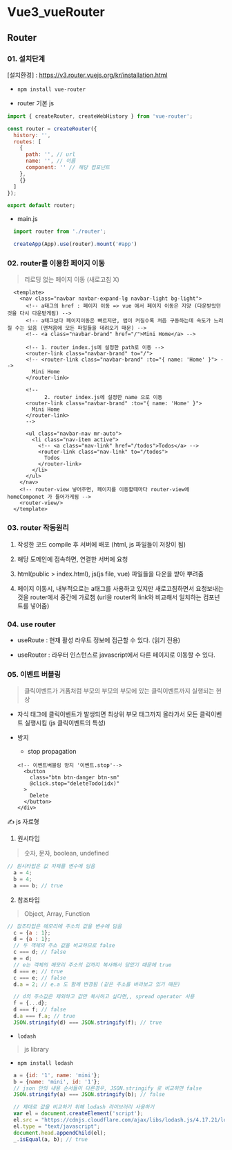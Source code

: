 # Vue3_vueRouter

## Router

### 01. 설치단계

[설치환경] : https://v3.router.vuejs.org/kr/installation.html

  - `npm install vue-router` 

* router 기본 js

```js
import { createRouter, createWebHistory } from 'vue-router';

const router = createRouter({
  history: '',
  routes: [
    {
      path: '', // url
      name: '', // 이름
      component: '' // 해당 컴포넌트
    },
    {}
  ]
});

export default router;
```

* main.js

```js
  import router from './router';

  createApp(App).use(router).mount('#app')
```

### 02. router를 이용한 페이지 이동
> 리로딩 없는 페이지 이동 (새로고침 X) 

```vue
  <template>
    <nav class="navbar navbar-expand-lg navbar-light bg-light">
      <!-- a태그의 href : 페이지 이동 => vue 에서 페이지 이동은 지양 (다운받았던 것을 다시 다운받게됨) -->
      <!-- a태그보다 페이지이동은 빠르지만, 앱이 커질수록 처음 구동하는데 속도가 느려질 수는 있음 (맨처음에 모든 파일들을 데려오기 때문) -->
      <!-- <a class="navbar-brand" href="/">Mini Home</a> -->

      <!-- 1. router index.js에 설정한 path로 이동 -->
      <router-link class="navbar-brand" to="/"> 
      <!-- <router-link class="navbar-brand" :to="{ name: 'Home' }"> --> 
        Mini Home
      </router-link>

      <!--
            2. router index.js에 설정한 name 으로 이동 
      <router-link class="navbar-brand" :to="{ name: 'Home' }"> 
        Mini Home
      </router-link>
      -->      

      <ul class="navbar-nav mr-auto">
        <li class="nav-item active">
          <!-- <a class="nav-link" href="/todos">Todos</a> -->
          <router-link class="nav-link" to="/todos">
            Todos
          </router-link>
        </li>
      </ul>
    </nav>
    <!-- router-view 넣어주면, 페이지를 이동할때마다 router-view에 homeComponet 가 들어가게됨 -->
    <router-view/>
  </template>
```

### 03. router 작동원리

1. 작성한 코드 compile 후 서버에 배포 (html, js 파일들이 저장이 됨)

2. 해당 도메인에 접속하면, 연결한 서버에 요청

3. html(public > index.html), js(js file, vue) 파일들을 다운을 받아 뿌려줌

4. 페이지 이동시, 내부적으로는 a태그를 사용하고 있지만 새로고침하면서 요청보내는 것을 router에서 중간에 가로챔
  (url을 router의 link와 비교해서 일치하는 컴포넌트를 넣어줌)

### 04. use router

* useRoute : 현재 활성 라우트 정보에 접근할 수 있다. (읽기 전용)

* useRouter : 라우터 인스턴스로 javascript에서 다른 페이지로 이동할 수 있다.

### 05. 이벤트 버블링
> 클릭이벤트가 거품처럼 부모의 부모의 부모에 있는 클릭이벤트까지 실행되는 현상

* 자식 태그에 클릭이벤트가 발생되면 최상위 부모 태그까지 올라가서 모든 클릭이벤트 실행시킴 (js 클릭이벤트의 특성)

* 방지 

  - stop propagation

  ```vue
  <!-- 이벤트버블링 방지 '이벤트.stop'-->
    <button 
      class="btn btn-danger btn-sm" 
      @click.stop="deleteTodo(idx)"
    >
      Delete
    </button>
  </div>
  ```

✍ js 자료형

1. 원시타입
> 숫자, 문자, boolean, undefined

  ```js
  // 원시타입은 값 자체를 변수에 담음
    a = 4;
    b = 4;
    a === b; // true

  ```

2. 참조타입
> Object, Array, Function

  ```js
  // 참조타입은 메모리에 주소의 값을 변수에 담음
    c = {a : 1};
    d = {a : 1};
    // 두 객체의 주소 값을 비교하므로 false
    c === d; // false
    e = d;
    // e는 객체의 메모리 주소의 값까지 복사해서 담았기 때문에 true
    d === e; // true
    c === e; // false
    d.a = 2; // e.a 도 함께 변경됨 (같은 주소를 바라보고 있기 때문)

    // d의 주소값은 제외하고 값만 복사하고 싶다면,, spread operator 사용
    f = {...d};
    d === f; // false
    d.a === f.a; // true
    JSON.stringify(d) === JSON.stringify(f); // true
  ```

* `lodash`
> js library

  - `npm install lodash`

```js
  a = {id: '1', name: 'mini'};
  b = {name: 'mini', id: '1'};
  // json 안의 내용 순서들이 다른경우, JSON.stringify 로 비교하면 false
  JSON.stringify(a) === JSON.stringify(b); // false

  // 제대로 값을 비교하기 위해 lodash 라이브러리 사용하기
  var el = document.createElement('script');
  el.src = "https://cdnjs.cloudflare.com/ajax/libs/lodash.js/4.17.21/lodash.min.js";
  el.type = "text/javascript";
  document.head.appendChild(el);
  _.isEqual(a, b); // true
```